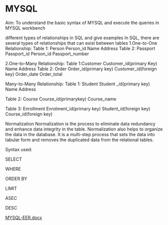 # MYSQL
Aim:
To understand the basic syntax of MYSQL and execute the queries in MYSQL workbench


different types of relationships in SQL  and give examples
In SQL, there are several types of relationships that can exist between tables
1.One-to-One Relationship:
Table 1: Person
Person_id
Name
Address
Table 2: Passport
Passport_id
Person_id
Passport_number

2.One-to-Many Relationship: Table 1:Customer
Customer_id(primary Key)
Name
Address
Table 2: Order
Order_id(primary key)
Customer_id(foreign key)
Order_date
Order_total

Many-to-Many Relationship: Table 1: Student
Student _id(primary key)
Name
Address

Table 2: Course
Course_id(primarykey)
Course_name

Table 3: Enrollment
Enrolment_id(primary key)
Student_id(foreign key)
Course_id(foreign key)


Normalization
Normalization is the process to eliminate data redundancy and enhance data integrity in the table. Normalization also helps to organize the data in the database. It is a multi-step process that sets the data into tabular form and removes the duplicated data from the relational tables.

Syntax used:

SELECT

WHERE

ORDER BY

LIMIT

ASEC

DESC

[MYSQL-EER.docx](https://github.com/sowmyaece44/MYSQL/files/11112089/MYSQL-EER.docx)

